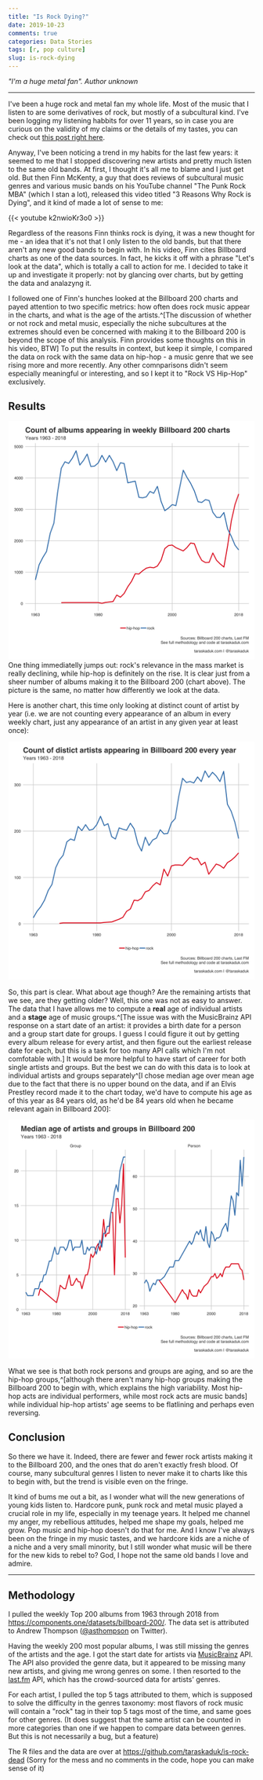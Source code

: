 ```yaml
---
title: "Is Rock Dying?"
date: 2019-10-23
comments: true
categories: Data Stories
tags: [r, pop culture]
slug: is-rock-dying
---
```

*"I'm a huge metal fan". Author unknown*

---

I've been a huge rock and metal fan my whole life. Most of the music that I listen to are some derivatives of rock, but mostly of a subcultural kind. I've been logging my listening habbits for over 11 years, so in case you are curious on the validity of my claims or the details of my tastes, you can check out [this post right here](https://taraskaduk.com/2019/10/11/lastfm/).

Anyway, I've been noticing a trend in my habits for the last few years: it seemed to me that I stopped discovering new artists and pretty much listen to the same old bands. At first, I thought it's all me to blame and I just get old. But then Finn McKenty, a guy that does reviews of subcultural music genres and various music bands on his YouTube channel "The Punk Rock MBA" (which I stan a lot), released this video titled "3 Reasons Why Rock is Dying", and it kind of made a lot of sense to me:

{{< youtube k2nwioKr3o0 >}}

Regardless of the reasons Finn thinks rock is dying, it was a new thought for me - an idea that it's not that I only listen to the old bands, but that there aren't any new good bands to begin with.
In his video, Finn cites Billboard charts as one of the data sources. In fact, he kicks it off with a phrase "Let's look at the data", which is totally a call to action for me. I decided to take it up and investigate it properly: not by glancing over charts, but by getting the data and analazyng it.

I followed one of Finn's hunches looked at the Billboard 200 charts and payed attention to two specific metrics: how often does rock music appear in the charts, and what is the age of the artists.^[The discussion of whether or not rock and metal music, especially the niche subcultures at the extremes should even be concerned with making it to the Billboard 200 is beyond the scope of this analysis. Finn provides some thoughts on this in his video, BTW] To put the results in context, but keep it simple, I compared the data on rock with the same data on hip-hop - a music genre that we see rising more and more recently. Any other comnparisons didn't seem especially meaningful or interesting, and so I kept it to "Rock VS Hip-Hop" exclusively.

## Results

![](1.png)
One thing immediatelly jumps out: rock's relevance in the mass market is really declining, while hip-hop is definitely on the rise. It is clear just from a sheer number of albums making it to the Billboard 200 (chart above). The picture is the same, no matter how differently we look at the data. 

Here is another chart, this time only looking at distinct count of artist by year (i.e. we are not counting every appearance of an album in every weekly chart, just any appearance of an artist in any given year at least once):

![](2.png)

So, this part is clear. What about age though? Are the remaining artists that we see, are they getting older? Well, this one was not as easy to answer. The data that I have allows me to compute a __real__ age of individual artists and a __stage__ age of music groups.^[The issue was with the MusicBrainz API response on a start date of an artist: it provides a birth date for a person and a group start date for groups. I guess I could figure it out by getting every album release for every artist, and then figure out the earliest release date for each, but this is a task for too many API calls which I'm not comfotable with.] It would be more helpful to have start of career for both single artists and groups. But the best we can do with this data is to look at individual artists and groups separately^[I chose median age over mean age due to the fact that there is no upper bound on the data, and if an Elvis Prestley record made it to the chart today, we'd have to compute his age as of this year as 84 years old, as he'd be 84 years old when he became relevant again in Billboard 200]:

![](3.png)

What we see is that both rock persons and groups are aging, and so are the hip-hop groups,^[although there aren't many hip-hop groups making the Billboard 200 to begin with, which explains the high variability. Most hip-hop acts are individual performers, while most rock acts are music bands] while individual hip-hop artists' age seems to be flatlining and perhaps even reversing. 

## Conclusion
So there we have it. Indeed, there are fewer and fewer rock artists making it to the Billboard 200, and the ones that do aren't exactly fresh blood. Of course, many subcultural genres I listen to never make it to charts like this to begin with, but the trend is visible even on the fringe.

It kind of bums me out a bit, as I wonder what will the new generations of young kids listen to. Hardcore punk, punk rock and metal music played a crucial role in my life, especially in my teenage years. It helped me channel my anger, my rebellious attitudes, helped me shape my goals, helped me grow. Pop music and hip-hop doesn't do that for me. And I know I've always been on the fringe in my music tastes, and we hardcore kids are a niche of a niche and a very small minority, but I still wonder what music will be there for the new kids to rebel to? God, I hope not the same old bands I love and admire.

---

## Methodology

I pulled the weekly Top 200 albums from 1963 through 2018 from https://components.one/datasets/billboard-200/. The data set is attributed to Andrew Thompson ([@asthompson](https://twitter.com/asthompson) on Twitter). 

Having the weekly 200 most popular albums, I was still missing the genres of the artists and the age. I got the start date for artists via [MusicBrainz](https://musicbrainz.org/) API. The API also provided the genre data, but it appeared to be missing many new artists, and giving me wrong genres on some. I then resorted to the [last.fm](https://www.last.fm/) API, which has the crowd-sourced data for artists' genres.

For each artist, I pulled the top 5 tags attributed to them, which is supposed to solve the difficulty in the genres taxonomy: most flavors of rock music will contain a "rock" tag in their top 5 tags most of the time, and same goes for other genres. (It does suggest that the same artist can be counted in more categories than one if we happen to compare data between genres. But this is not necessarily a bug, but a feature)

The R files and the data are over at https://github.com/taraskaduk/is-rock-dead (Sorry for the mess and no comments in the code, hope you can make sense of it)
